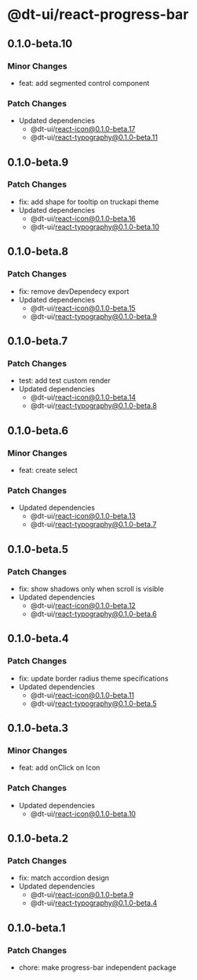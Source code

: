 # @dt-ui/react-progress-bar

## 0.1.0-beta.10

### Minor Changes

- feat: add segmented control component

### Patch Changes

- Updated dependencies
  - @dt-ui/react-icon@0.1.0-beta.17
  - @dt-ui/react-typography@0.1.0-beta.11

## 0.1.0-beta.9

### Patch Changes

- fix: add shape for tooltip on truckapi theme
- Updated dependencies
  - @dt-ui/react-icon@0.1.0-beta.16
  - @dt-ui/react-typography@0.1.0-beta.10

## 0.1.0-beta.8

### Patch Changes

- fix: remove devDependecy export
- Updated dependencies
  - @dt-ui/react-icon@0.1.0-beta.15
  - @dt-ui/react-typography@0.1.0-beta.9

## 0.1.0-beta.7

### Patch Changes

- test: add test custom render
- Updated dependencies
  - @dt-ui/react-icon@0.1.0-beta.14
  - @dt-ui/react-typography@0.1.0-beta.8

## 0.1.0-beta.6

### Minor Changes

- feat: create select

### Patch Changes

- Updated dependencies
  - @dt-ui/react-icon@0.1.0-beta.13
  - @dt-ui/react-typography@0.1.0-beta.7

## 0.1.0-beta.5

### Patch Changes

- fix: show shadows only when scroll is visible
- Updated dependencies
  - @dt-ui/react-icon@0.1.0-beta.12
  - @dt-ui/react-typography@0.1.0-beta.6

## 0.1.0-beta.4

### Patch Changes

- fix: update border radius theme specifications
- Updated dependencies
  - @dt-ui/react-icon@0.1.0-beta.11
  - @dt-ui/react-typography@0.1.0-beta.5

## 0.1.0-beta.3

### Minor Changes

- feat: add onClick on Icon

### Patch Changes

- Updated dependencies
  - @dt-ui/react-icon@0.1.0-beta.10

## 0.1.0-beta.2

### Patch Changes

- fix: match accordion design
- Updated dependencies
  - @dt-ui/react-icon@0.1.0-beta.9
  - @dt-ui/react-typography@0.1.0-beta.4

## 0.1.0-beta.1

### Patch Changes

- chore: make progress-bar independent package
